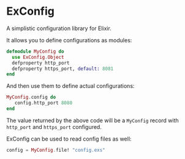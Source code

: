# ExConfig

A simplistic configuration library for Elixir.

It allows you to define configurations as modules:

```elixir
defmodule MyConfig do
  use ExConfig.Object
  defproperty http_port
  defproperty https_port, default: 8081
end
```

And then use them to define actual configurations:

```elixir
MyConfig.config do
   config.http_port 8080
end
```

The value returned by the above code will be a `MyConfig` record with `http_port` and
`https_port` configured.

ExConfig can be used to read config files as well:

```elixir
config = MyConfig.file! "config.exs"
```